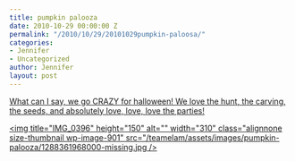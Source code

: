 ```yaml
---
title: pumpkin palooza
date: 2010-10-29 00:00:00 Z
permalink: "/2010/10/29/20101029pumpkin-paloosa/"
categories:
- Jennifer
- Uncategorized
author: Jennifer
layout: post
---
```


[What can I say, we go CRAZY for halloween! We love the hunt, the carving, the seeds, and absolutely love, love, love the parties!](http://www.flickr.com/photos/jenniferandJennifers_photos/sets/72157625123937285/)

[<img title="IMG_0396" height="150" alt="" width="310" class="alignnone size-thumbnail wp-image-901" src="/teamelam/assets/images/pumpkin-palooza/1288361968000-missing.jpg />](http://www.flickr.com/photos/jenniferandJennifers_photos/sets/72157625123937285/)

